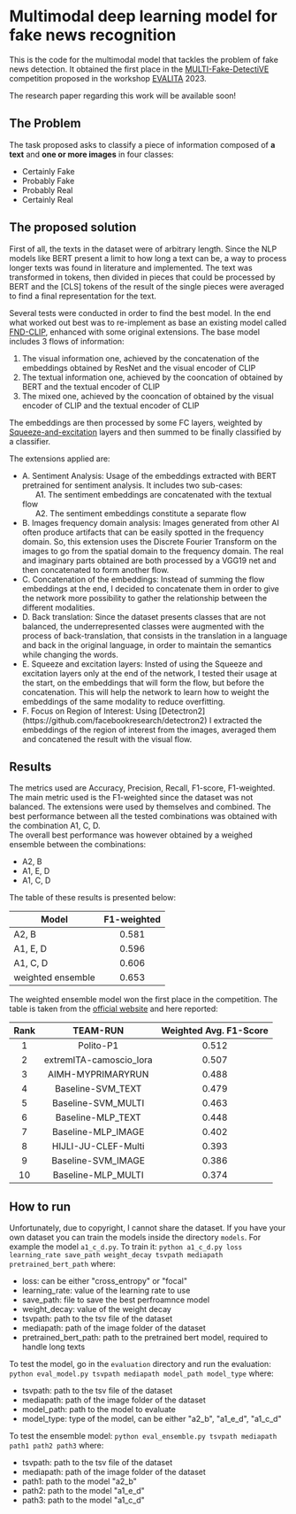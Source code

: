 # Multimodal deep learning model for fake news recognition

This is the code for the multimodal model that tackles the problem of fake news detection. It obtained the first place in the [MULTI-Fake-DetectiVE](https://sites.google.com/unipi.it/multi-fake-detective/home) competition proposed in the workshop [EVALITA](https://www.evalita.it/) 2023. <br>

The research paper regarding this work will be available soon!

## The Problem

The task proposed asks to classify a piece of information composed of **a text** and **one or more images** in four classes:
<ul>
  <li>Certainly Fake</li>
  <li>Probably Fake</li>
  <li>Probably Real</li>
  <li>Certainly Real</li>
</ul>

## The proposed solution

First of all, the texts in the dataset were of arbitrary length. Since the NLP models like BERT present a limit to how long a text can be, a way to process longer texts was found in literature and implemented. The text was transformed in tokens, then divided in pieces that could be processed by BERT and the [CLS] tokens of the result of the single pieces were averaged to find a final representation for the text. <br>

Several tests were conducted in order to find the best model. In the end what worked out best was to re-implement as base an existing model called [FND-CLIP](https://arxiv.org/abs/2205.14304), enhanced with some original extensions. The base model includes 3 flows of information:

<ol>
  <li>
    The visual information one, achieved by the concatenation of the embeddings obtained by ResNet and the visual encoder of CLIP
  </li>
  <li>
    The textual information one, achieved by the cooncation of obtained by BERT and the textual encoder of CLIP
  </li>
  <li>
    The mixed one, achieved by the cooncation of obtained by the visual encoder of CLIP and the textual encoder of CLIP
  </li>
</ol>

The embeddings are then processed by some FC layers, weighted by [Squeeze-and-excitation](https://arxiv.org/abs/1709.01507) layers and then summed to be finally classified by a classifier.

The extensions applied are:

<ul>
  <li>
    A. Sentiment Analysis: Usage of the embeddings extracted with BERT pretrained for sentiment analysis. It includes two sub-cases: <br>
    &nbsp;&nbsp;&nbsp;&nbsp;&nbsp;&nbsp;A1. The sentiment embeddings are concatenated with the textual flow <br>
    &nbsp;&nbsp;&nbsp;&nbsp;&nbsp;&nbsp;A2. The sentiment embeddings constitute a separate flow
  </li>
  <li>
    B. Images frequency domain analysis: Images generated from other AI often produce artifacts that can be easily spotted in the frequency domain. So, this extension uses the Discrete Fourier Transform on the images to go from the spatial domain to the frequency domain. The real and imaginary parts obtained are both processed by a VGG19 net and then concatenated to form another flow.
  </li>
  <li>
    C. Concatenation of the embeddings: Instead of summing the flow embeddings at the end, I decided to concatenate them in order to give the network more possibility to gather the relationship between the different modalities.
  </li>
  <li>
    D. Back translation: Since the dataset presents classes that are not balanced, the underrepresented classes were augmented with the process of back-translation, that consists in the translation in a language and back in the original language, in order to maintain the semantics while changing the words. 
  </li>
  <li>
    E. Squeeze and excitation layers: Insted of using the Squeeze and excitation layers only at the end of the network, I tested their usage at the start, on the embeddings that will form the flow, but before the concatenation. This will help the network to learn how to weight the embeddings of the same modality to reduce overfitting.
  <li>
    F. Focus on Region of Interest: Using [Detectron2](https://github.com/facebookresearch/detectron2) I extracted the embeddings of the region of interest from the images, averaged them and concatened the result with the visual flow.
  </li>
</ul>

## Results

The metrics used are Accuracy, Precision, Recall, F1-score, F1-weighted. The main metric used is the F1-weighted since the dataset was not balanced. The extensions were used by themselves and combined. The best performance between all the tested combinations was obtained with the combination A1, C, D. <br>
The overall best performance was however obtained by a weighed ensemble between the combinations:
<ul>
  <li>A2, B</li>
  <li>A1, E, D</li>
  <li>A1, C, D</li>
</ul>

The table of these results is presented below:

| Model             | F1-weighted |
|-------------------|:-----------:|
| A2, B             |    0.581    |
| A1, E, D          |    0.596    |
| A1, C, D          |    0.606    |
| weighted ensemble |    0.653    |

The weighted ensemble model won the first place in the competition. The table is taken from the [official website](https://sites.google.com/unipi.it/multi-fake-detective/competition-results?authuser=0) and here reported:

| Rank |         TEAM-RUN        | Weighted Avg. F1-Score |
|:----:|:-----------------------:|:----------------------:|
|   1  |        Polito-P1        |          0.512         |
|   2  | extremITA-camoscio_lora |          0.507         |
|   3  |    AIMH-MYPRIMARYRUN    |          0.488         |
|   4  |    Baseline-SVM_TEXT    |          0.479         |
|   5  |    Baseline-SVM_MULTI   |          0.463         |
|   6  |    Baseline-MLP_TEXT    |          0.448         |
|   7  |    Baseline-MLP_IMAGE   |          0.402         |
|   8  |   HIJLI-JU-CLEF-Multi   |          0.393         |
|   9  |    Baseline-SVM_IMAGE   |          0.386         |
|  10  |    Baseline-MLP_MULTI   |          0.374         |

## How to run

Unfortunately, due to copyright, I cannot share the dataset.
If you have your own dataset you can train the models inside the directory `models`. For example the model `a1_c_d.py`.
To train it:
```python a1_c_d.py loss learning_rate save_path weight_decay tsvpath mediapath pretrained_bert_path```
where:
<ul>
  <li>loss: can be either "cross_entropy" or "focal"</li>
  <li>learning_rate: value of the learning rate to use</li>
  <li>save_path: file to save the best perfroamnce model</li>
  <li>weight_decay: value of the weight decay</li>
  <li>tsvpath: path to the tsv file of the dataset</li>
  <li>mediapath: path of the image folder of the dataset</li>
  <li>pretrained_bert_path: path to the pretrained bert model, required to handle long texts</li>
</ul>

To test the model, go in the `evaluation` directory and run the evaluation:
```python eval_model.py tsvpath mediapath model_path model_type```
where:
<ul>
  <li>tsvpath: path to the tsv file of the dataset</li>
  <li>mediapath: path of the image folder of the dataset</li>
  <li>model_path: path to the model to evaluate</li>
  <li>model_type: type of the model, can be either "a2_b", "a1_e_d", "a1_c_d"</li>
</ul>

To test the ensemble model:
```python eval_ensemble.py tsvpath mediapath path1 path2 path3```
where:
<ul>
  <li>tsvpath: path to the tsv file of the dataset</li>
  <li>mediapath: path of the image folder of the dataset</li>
  <li>path1: path to the model "a2_b"</li>
  <li>path2: path to the model "a1_e_d"</li>
  <li>path3: path to the model "a1_c_d"</li>
</ul>



